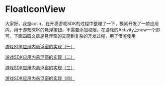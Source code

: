 # FloatIconView
大家好，我是colin，在开发游戏SDK的过程中整理了一下，摸索开发了一款应用内，用于游戏SDK的悬浮按钮，不需要添加权限，在游戏的Activity上new一个即可，下面四篇文章是悬浮窗的又简到复杂的开发过程，用于借鉴使用

[游戏SDK应用内悬浮窗的实现（一）](https://blog.csdn.net/gsrkuang/article/details/127389615)

[游戏SDK应用内悬浮窗的实现（二）](https://blog.csdn.net/gsrkuang/article/details/127392195)

[游戏SDK应用内悬浮窗的实现（三）](https://blog.csdn.net/gsrkuang/article/details/127395684)

[游戏SDK应用内悬浮窗的实现（四）](https://blog.csdn.net/gsrkuang/article/details/127412406)


